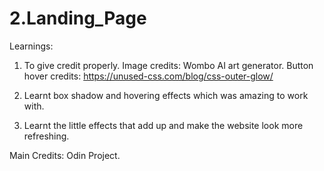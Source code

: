 # 2.Landing_Page

Learnings:

1. To give credit properly. 
Image credits: Wombo AI art generator.
Button hover credits: https://unused-css.com/blog/css-outer-glow/

2. Learnt box shadow and hovering effects which was amazing to work with.
3. Learnt the little effects that add up and make the website look more refreshing.

Main Credits:
Odin Project.

